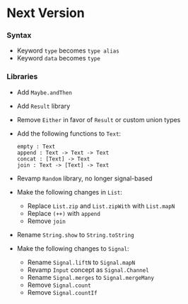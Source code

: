# Next Version

### Syntax

  * Keyword `type` becomes `type alias`
  * Keyword `data` becomes `type`


### Libraries

  * Add `Maybe.andThen`

  * Add `Result` library

  * Remove `Either` in favor of `Result` or custom union types

  * Add the following functions to `Text`:
      
        empty : Text
        append : Text -> Text -> Text
        concat : [Text] -> Text
        join : Text -> [Text] -> Text

  * Revamp `Random` library, no longer signal-based

  * Make the following changes in `List`:
      - Replace `List.zip` and `List.zipWith` with `List.mapN`
      - Replace `(++)` with `append`
      - Remove `join`

  * Rename `String.show` to `String.toString`

  * Make the following changes to `Signal`:
      - Rename `Signal.liftN` to `Signal.mapN`
      - Revamp `Input` concept as `Signal.Channel`
      - Rename `Signal.merges` to `Signal.mergeMany`
      - Remove `Signal.count`
      - Remove `Signal.countIf`


